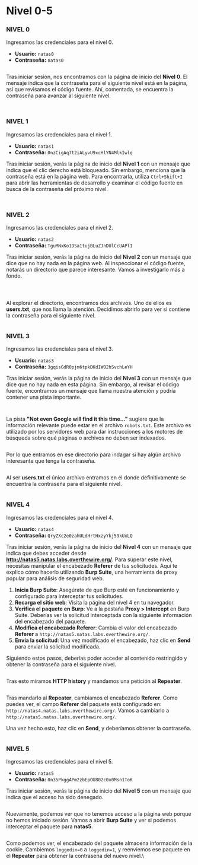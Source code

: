 # Nivel 0-5

### NIVEL 0

Ingresamos las credenciales para el nivel 0.

* **Usuario:** `natas0`
* **Contraseña:** `natas0`

<figure><img src="../../../.gitbook/assets/image (307).png" alt=""><figcaption></figcaption></figure>

Tras iniciar sesión, nos encontramos con la página de inicio del **Nivel 0**. El mensaje indica que la contraseña para el siguiente nivel está en la página, así que revisamos el código fuente. Ahí, comentada, se encuentra la contraseña para avanzar al siguiente nivel.

<figure><img src="../../../.gitbook/assets/image (308).png" alt=""><figcaption></figcaption></figure>

<figure><img src="../../../.gitbook/assets/image (309).png" alt=""><figcaption></figcaption></figure>

### NIVEL 1

Ingresamos las credenciales para el nivel 1.

* **Usuario:** `natas1`
* **Contraseña:** `0nzCigAq7t2iALyvU9xcHlYN4MlkIwlq`

Tras iniciar sesión, verás la página de inicio del **Nivel 1** con un mensaje que indica que el clic derecho está bloqueado. Sin embargo, menciona que la contraseña está en la página web. Para encontrarla, utiliza `Ctrl+Shift+I` para abrir las herramientas de desarrollo y examinar el código fuente en busca de la contraseña del próximo nivel.

<figure><img src="../../../.gitbook/assets/image (310).png" alt=""><figcaption></figcaption></figure>

<figure><img src="../../../.gitbook/assets/image (311).png" alt=""><figcaption></figcaption></figure>

### NIVEL 2

Ingresamos las credenciales para el nivel 2.

* **Usuario:** `natas2`
* **Contraseña:** `TguMNxKo1DSa1tujBLuZJnDUlCcUAPlI`

Tras iniciar sesión, verás la página de inicio del **Nivel 2** con un mensaje que dice que no hay nada en la página web. Al inspeccionar el código fuente, notarás un directorio que parece interesante. Vamos a investigarlo más a fondo.

<figure><img src="../../../.gitbook/assets/image (312).png" alt=""><figcaption></figcaption></figure>

<figure><img src="../../../.gitbook/assets/image (313).png" alt=""><figcaption></figcaption></figure>

<figure><img src="../../../.gitbook/assets/image (314).png" alt=""><figcaption></figcaption></figure>

Al explorar el directorio, encontramos dos archivos. Uno de ellos es **users.txt**, que nos llama la atención. Decidimos abrirlo para ver si contiene la contraseña para el siguiente nivel.

<figure><img src="../../../.gitbook/assets/image (315).png" alt=""><figcaption></figcaption></figure>

### NIVEL 3

Ingresamos las credenciales para el nivel 3.

* **Usuario:** `natas3`
* **Contraseña:** `3gqisGdR0pjm6tpkDKdIWO2hSvchLeYH`

Tras iniciar sesión, verás la página de inicio del **Nivel 3** con un mensaje que dice que no hay nada en esta página. Sin embargo, al revisar el código fuente, encontramos un mensaje que llama nuestra atención y podría contener una pista importante.

<figure><img src="../../../.gitbook/assets/image (316).png" alt=""><figcaption></figcaption></figure>

<figure><img src="../../../.gitbook/assets/image (317).png" alt=""><figcaption></figcaption></figure>

La pista **"Not even Google will find it this time…"** sugiere que la información relevante puede estar en el archivo `robots.txt`. Este archivo es utilizado por los servidores web para dar instrucciones a los motores de búsqueda sobre qué páginas o archivos no deben ser indexados.

<figure><img src="../../../.gitbook/assets/image (318).png" alt=""><figcaption></figcaption></figure>

Por lo que entramos en ese directorio para indagar si hay algún archivo interesante que tenga la contraseña.

<figure><img src="../../../.gitbook/assets/image (319).png" alt=""><figcaption></figcaption></figure>

Al ser **users.txt** el único archivo entramos en él donde definitivamente se encuentra la contraseña para el siguiente nivel.

<figure><img src="../../../.gitbook/assets/image (320).png" alt=""><figcaption></figcaption></figure>

### NIVEL 4

Ingresamos las credenciales para el nivel 4.

* **Usuario:** `natas4`
* **Contraseña:** `QryZXc2e0zahULdHrtHxzyYkj59kUxLQ`

Tras iniciar sesión, verás la página de inicio del **Nivel 4** con un mensaje que indica que debes acceder desde **http://natas5.natas.labs.overthewire.org/**. Para superar este nivel, necesitas manipular el encabezado **Referer** de tus solicitudes. Aquí te explico cómo hacerlo utilizando **Burp Suite**, una herramienta de proxy popular para análisis de seguridad web.

1. **Inicia Burp Suite**: Asegúrate de que Burp esté en funcionamiento y configurado para interceptar tus solicitudes.
2. **Recarga el sitio web**: Visita la página del nivel 4 en tu navegador.
3. **Verifica el paquete en Burp**: Ve a la pestaña **Proxy > Intercept** en Burp Suite. Deberías ver la solicitud interceptada con la siguiente información del encabezado del paquete.
4. **Modifica el encabezado Referer**: Cambia el valor del encabezado **Referer** a `http://natas5.natas.labs.overthewire.org/`.
5. **Envía la solicitud**: Una vez modificado el encabezado, haz clic en **Send** para enviar la solicitud modificada.

Siguiendo estos pasos, deberías poder acceder al contenido restringido y obtener la contraseña para el siguiente nivel.

<figure><img src="../../../.gitbook/assets/Captura de pantalla 2024-08-18 163839.png" alt=""><figcaption></figcaption></figure>

Tras esto miramos **HTTP history** y mandamos una petición al **Repeater**.

<figure><img src="../../../.gitbook/assets/image (301).png" alt=""><figcaption></figcaption></figure>

Tras mandarlo al **Repeater**, cambiamos el encabezado **Referer**. Como puedes ver, el campo **Referer** del paquete está configurado en: `http://natas4.natas.labs.overthewire.org/`. Vamos a cambiarlo a `http://natas5.natas.labs.overthewire.org/`.

Una vez hecho esto, haz clic en **Send**, y deberíamos obtener la contraseña.

<figure><img src="../../../.gitbook/assets/image (302).png" alt=""><figcaption></figcaption></figure>

### NIVEL 5

Ingresamos las credenciales para el nivel 5.

* **Usuario:** `natas5`
* **Contraseña:** `0n35PkggAPm2zbEpOU802c0x0Msn1ToK`

Tras iniciar sesión, verás la página de inicio del **Nivel 5** con un mensaje que indica que el acceso ha sido denegado.

<figure><img src="../../../.gitbook/assets/image (303).png" alt=""><figcaption></figcaption></figure>

Nuevamente, podemos ver que no tenemos acceso a la página web porque no hemos iniciado sesión. Vamos a abrir **Burp Suite** y ver si podemos interceptar el paquete para **natas5**.

<figure><img src="../../../.gitbook/assets/image (304).png" alt=""><figcaption></figcaption></figure>

Como podemos ver, el encabezado del paquete almacena información de la cookie. Cambiemos `loggedin=0` a `loggedin=1`, y reenviemos ese paquete en el **Repeater** para obtener la contraseña del nuevo nivel.\


<figure><img src="../../../.gitbook/assets/image (305).png" alt=""><figcaption></figcaption></figure>

